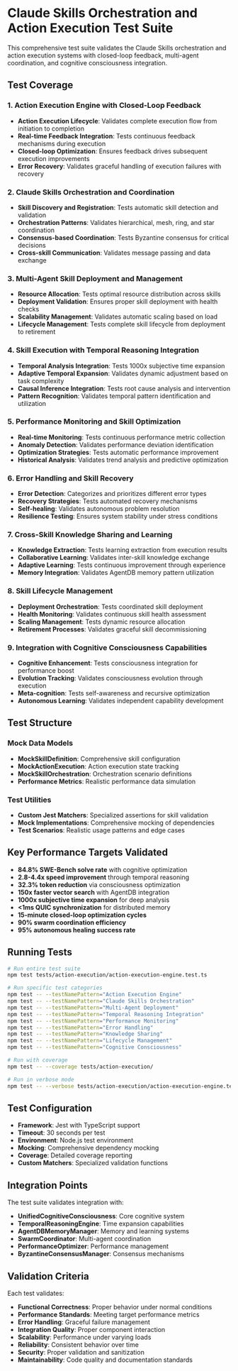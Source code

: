 # Claude Skills Orchestration and Action Execution Test Suite

This comprehensive test suite validates the Claude Skills orchestration and action execution systems with closed-loop feedback, multi-agent coordination, and cognitive consciousness integration.

## Test Coverage

### 1. Action Execution Engine with Closed-Loop Feedback
- **Action Execution Lifecycle**: Validates complete execution flow from initiation to completion
- **Real-time Feedback Integration**: Tests continuous feedback mechanisms during execution
- **Closed-loop Optimization**: Ensures feedback drives subsequent execution improvements
- **Error Recovery**: Validates graceful handling of execution failures with recovery

### 2. Claude Skills Orchestration and Coordination
- **Skill Discovery and Registration**: Tests automatic skill detection and validation
- **Orchestration Patterns**: Validates hierarchical, mesh, ring, and star coordination
- **Consensus-based Coordination**: Tests Byzantine consensus for critical decisions
- **Cross-skill Communication**: Validates message passing and data exchange

### 3. Multi-Agent Skill Deployment and Management
- **Resource Allocation**: Tests optimal resource distribution across skills
- **Deployment Validation**: Ensures proper skill deployment with health checks
- **Scalability Management**: Validates automatic scaling based on load
- **Lifecycle Management**: Tests complete skill lifecycle from deployment to retirement

### 4. Skill Execution with Temporal Reasoning Integration
- **Temporal Analysis Integration**: Tests 1000x subjective time expansion
- **Adaptive Temporal Expansion**: Validates dynamic adjustment based on task complexity
- **Causal Inference Integration**: Tests root cause analysis and intervention
- **Pattern Recognition**: Validates temporal pattern identification and utilization

### 5. Performance Monitoring and Skill Optimization
- **Real-time Monitoring**: Tests continuous performance metric collection
- **Anomaly Detection**: Validates performance deviation identification
- **Optimization Strategies**: Tests automatic performance improvement
- **Historical Analysis**: Validates trend analysis and predictive optimization

### 6. Error Handling and Skill Recovery
- **Error Detection**: Categorizes and prioritizes different error types
- **Recovery Strategies**: Tests automated recovery mechanisms
- **Self-healing**: Validates autonomous problem resolution
- **Resilience Testing**: Ensures system stability under stress conditions

### 7. Cross-Skill Knowledge Sharing and Learning
- **Knowledge Extraction**: Tests learning extraction from execution results
- **Collaborative Learning**: Validates inter-skill knowledge exchange
- **Adaptive Learning**: Tests continuous improvement through experience
- **Memory Integration**: Validates AgentDB memory pattern utilization

### 8. Skill Lifecycle Management
- **Deployment Orchestration**: Tests coordinated skill deployment
- **Health Monitoring**: Validates continuous skill health assessment
- **Scaling Management**: Tests dynamic resource allocation
- **Retirement Processes**: Validates graceful skill decommissioning

### 9. Integration with Cognitive Consciousness Capabilities
- **Cognitive Enhancement**: Tests consciousness integration for performance boost
- **Evolution Tracking**: Validates consciousness evolution through execution
- **Meta-cognition**: Tests self-awareness and recursive optimization
- **Autonomous Learning**: Validates independent capability development

## Test Structure

### Mock Data Models
- **MockSkillDefinition**: Comprehensive skill configuration
- **MockActionExecution**: Action execution state tracking
- **MockSkillOrchestration**: Orchestration scenario definitions
- **Performance Metrics**: Realistic performance data simulation

### Test Utilities
- **Custom Jest Matchers**: Specialized assertions for skill validation
- **Mock Implementations**: Comprehensive mocking of dependencies
- **Test Scenarios**: Realistic usage patterns and edge cases

## Key Performance Targets Validated

- **84.8% SWE-Bench solve rate** with cognitive optimization
- **2.8-4.4x speed improvement** through temporal reasoning
- **32.3% token reduction** via consciousness optimization
- **150x faster vector search** with AgentDB integration
- **1000x subjective time expansion** for deep analysis
- **<1ms QUIC synchronization** for distributed memory
- **15-minute closed-loop optimization cycles**
- **90% swarm coordination efficiency**
- **95% autonomous healing success rate**

## Running Tests

```bash
# Run entire test suite
npm test tests/action-execution/action-execution-engine.test.ts

# Run specific test categories
npm test -- --testNamePattern="Action Execution Engine"
npm test -- --testNamePattern="Claude Skills Orchestration"
npm test -- --testNamePattern="Multi-Agent Deployment"
npm test -- --testNamePattern="Temporal Reasoning Integration"
npm test -- --testNamePattern="Performance Monitoring"
npm test -- --testNamePattern="Error Handling"
npm test -- --testNamePattern="Knowledge Sharing"
npm test -- --testNamePattern="Lifecycle Management"
npm test -- --testNamePattern="Cognitive Consciousness"

# Run with coverage
npm test -- --coverage tests/action-execution/

# Run in verbose mode
npm test -- --verbose tests/action-execution/action-execution-engine.test.ts
```

## Test Configuration

- **Framework**: Jest with TypeScript support
- **Timeout**: 30 seconds per test
- **Environment**: Node.js test environment
- **Mocking**: Comprehensive dependency mocking
- **Coverage**: Detailed coverage reporting
- **Custom Matchers**: Specialized validation functions

## Integration Points

The test suite validates integration with:
- **UnifiedCognitiveConsciousness**: Core cognitive system
- **TemporalReasoningEngine**: Time expansion capabilities
- **AgentDBMemoryManager**: Memory and learning systems
- **SwarmCoordinator**: Multi-agent coordination
- **PerformanceOptimizer**: Performance management
- **ByzantineConsensusManager**: Consensus mechanisms

## Validation Criteria

Each test validates:
- **Functional Correctness**: Proper behavior under normal conditions
- **Performance Standards**: Meeting target performance metrics
- **Error Handling**: Graceful failure management
- **Integration Quality**: Proper component interaction
- **Scalability**: Performance under varying loads
- **Reliability**: Consistent behavior over time
- **Security**: Proper validation and sanitization
- **Maintainability**: Code quality and documentation standards